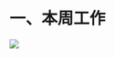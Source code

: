 # 一、本周工作

![](https://github.com/Darren-pty/darren/raw/main/Learning%20of%20way/Semester/picture/72.png)
